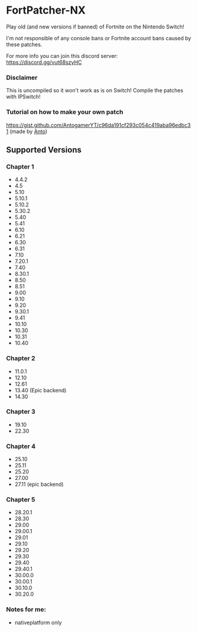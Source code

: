 # FortPatcher-NX


Play old (and new versions if banned) of Fortnite on the Nintendo Switch!

I'm not responsible of any console bans or Fortnite account bans caused by these patches.

For more info you can join this discord server: https://discord.gg/vut68szyHC

### Disclaimer

This is uncompiled so it won't work as is on Switch! Compile the patches with IPSwitch!

### Tutorial on how to make your own patch

https://gist.github.com/AntogamerYT/c96da191cf293c054c419aba96edbc31 (made by [Anto](https://github.com/AntogamerYT))

## Supported Versions

### Chapter 1

- 4.4.2
- 4.5
- 5.10
- 5.10.1
- 5.10.2
- 5.30.2
- 5.40
- 5.41
- 6.10
- 6.21
- 6.30
- 6.31
- 7.10
- 7.20.1
- 7.40
- 8.30.1
- 8.50
- 8.51
- 9.00
- 9.10
- 9.20
- 9.30.1
- 9.41
- 10.10
- 10.30
- 10.31
- 10.40

### Chapter 2

- 11.0.1
- 12.10
- 12.61
- 13.40 (Epic backend)
- 14.30

### Chapter 3

- 19.10
- 22.30

### Chapter 4

- 25.10
- 25.11
- 25.20
- 27.00
- 27.11 (epic backend)

### Chapter 5

- 28.20.1
- 28.30
- 29.00
- 29.00.1
- 29.01
- 29.10
- 29.20
- 29.30
- 29.40
- 29.40.1
- 30.00.0
- 30.00.1
- 30.10.0
- 30.20.0
### Notes for me:

- nativeplatform only
